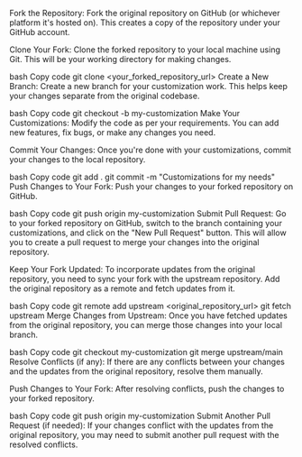 Fork the Repository: Fork the original repository on GitHub (or whichever platform it's hosted on). This creates a copy of the repository under your GitHub account.

Clone Your Fork: Clone the forked repository to your local machine using Git. This will be your working directory for making changes.

bash
Copy code
git clone <your_forked_repository_url>
Create a New Branch: Create a new branch for your customization work. This helps keep your changes separate from the original codebase.

bash
Copy code
git checkout -b my-customization
Make Your Customizations: Modify the code as per your requirements. You can add new features, fix bugs, or make any changes you need.

Commit Your Changes: Once you're done with your customizations, commit your changes to the local repository.

bash
Copy code
git add .
git commit -m "Customizations for my needs"
Push Changes to Your Fork: Push your changes to your forked repository on GitHub.

bash
Copy code
git push origin my-customization
Submit Pull Request: Go to your forked repository on GitHub, switch to the branch containing your customizations, and click on the "New Pull Request" button. This will allow you to create a pull request to merge your changes into the original repository.

Keep Your Fork Updated: To incorporate updates from the original repository, you need to sync your fork with the upstream repository. Add the original repository as a remote and fetch updates from it.

bash
Copy code
git remote add upstream <original_repository_url>
git fetch upstream
Merge Changes from Upstream: Once you have fetched updates from the original repository, you can merge those changes into your local branch.

bash
Copy code
git checkout my-customization
git merge upstream/main
Resolve Conflicts (if any): If there are any conflicts between your changes and the updates from the original repository, resolve them manually.

Push Changes to Your Fork: After resolving conflicts, push the changes to your forked repository.

bash
Copy code
git push origin my-customization
Submit Another Pull Request (if needed): If your changes conflict with the updates from the original repository, you may need to submit another pull request with the resolved conflicts.
